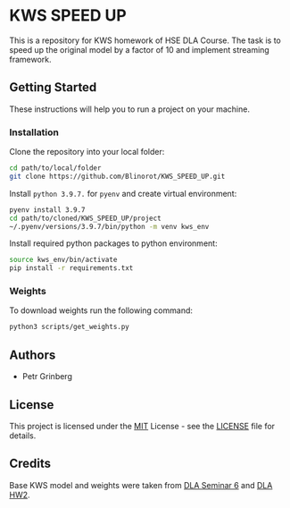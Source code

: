 # KWS SPEED UP

This is a repository for KWS homework of HSE DLA Course. The task is to speed up the original model by a factor of 10 and implement streaming framework.

## Getting Started

These instructions will help you to run a project on your machine.

### Installation

Clone the repository into your local folder:

```bash
cd path/to/local/folder
git clone https://github.com/Blinorot/KWS_SPEED_UP.git
```

Install `python 3.9.7.` for `pyenv` and create virtual environment:

```bash
pyenv install 3.9.7
cd path/to/cloned/KWS_SPEED_UP/project
~/.pyenv/versions/3.9.7/bin/python -m venv kws_env
```

Install required python packages to python environment:

```bash
source kws_env/bin/activate
pip install -r requirements.txt
```

### Weights

To download weights run the following command:

```bash
python3 scripts/get_weights.py
```

## Authors

-   Petr Grinberg

## License

This project is licensed under the [MIT](LICENSE) License - see the [LICENSE](LICENSE) file for details.

## Credits

Base KWS model and weights were taken from [DLA Seminar 6](https://github.com/markovka17/dla/blob/2022/week06/seminar.ipynb) and [DLA HW2](https://github.com/markovka17/dla/blob/2022/hw2_kws/kws.pth).

